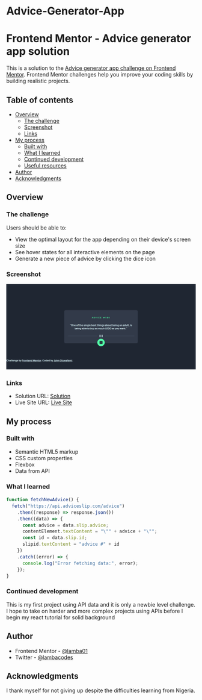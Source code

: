 # Advice-Generator-App
# Frontend Mentor - Advice generator app solution

This is a solution to the [Advice generator app challenge on Frontend Mentor](https://www.frontendmentor.io/challenges/advice-generator-app-QdUG-13db). Frontend Mentor challenges help you improve your coding skills by building realistic projects.

## Table of contents

- [Overview](#overview)
  - [The challenge](#the-challenge)
  - [Screenshot](#screenshot)
  - [Links](#links)
- [My process](#my-process)
  - [Built with](#built-with)
  - [What I learned](#what-i-learned)
  - [Continued development](#continued-development)
  - [Useful resources](#useful-resources)
- [Author](#author)
- [Acknowledgments](#acknowledgments)


## Overview

### The challenge

Users should be able to:

- View the optimal layout for the app depending on their device's screen size
- See hover states for all interactive elements on the page
- Generate a new piece of advice by clicking the dice icon

### Screenshot

![](./screenshot3.png)

### Links

- Solution URL: [Solution](https://github.com/lamba01/Advice-Generator-App)
- Live Site URL: [Live Site](https://adviceegeneratorapp.netlify.app/)

## My process

### Built with

- Semantic HTML5 markup
- CSS custom properties
- Flexbox
- Data from API


### What I learned


```js
function fetchNewAdvice() {
  fetch("https://api.adviceslip.com/advice")
    .then((response) => response.json())
    .then((data) => {
      const advice = data.slip.advice;
      contentElement.textContent = "\"" + advice + "\"";
      const id = data.slip.id;
      slipid.textContent = "advice #" + id
    })
    .catch((error) => {
      console.log("Error fetching data:", error);
    });
}
```



### Continued development

This is my first project using API data and it is only a newbie level challenge. I hope to take on harder and more complex projects using APIs before I begin my react tutorial for solid background



## Author

- Frontend Mentor - [@lamba01](https://www.frontendmentor.io/profile/lamba01)
- Twitter - [@lambacodes](https://www.twitter.com/lambacodes)


## Acknowledgments

I thank myself for not giving up despite the difficulties learning from Nigeria.



